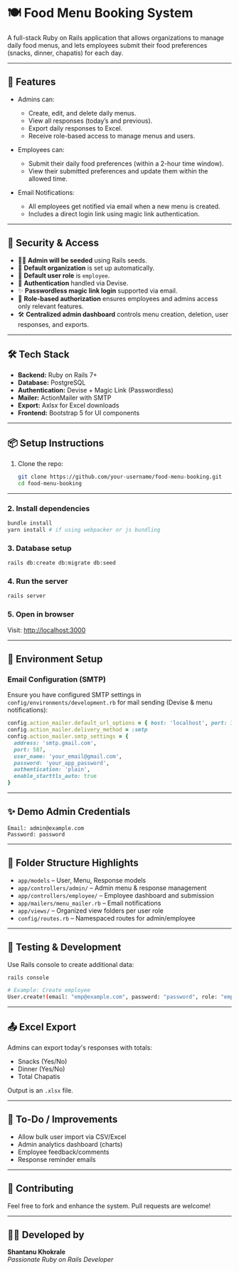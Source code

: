 # 🍽️ Food Menu Booking System

A full-stack Ruby on Rails application that allows organizations to manage daily food menus, and lets employees submit their food preferences (snacks, dinner, chapatis) for each day.

---

## 🚀 Features

- Admins can:
  - Create, edit, and delete daily menus.
  - View all responses (today’s and previous).
  - Export daily responses to Excel.
  - Receive role-based access to manage menus and users.
  
- Employees can:
  - Submit their daily food preferences (within a 2-hour time window).
  - View their submitted preferences and update them within the allowed time.
  
- Email Notifications:
  - All employees get notified via email when a new menu is created.
  - Includes a direct login link using magic link authentication.

---

## 🔐 Security & Access

- 🧑‍💼 **Admin will be seeded** using Rails seeds.
- 🏢 **Default organization** is set up automatically.
- 👥 **Default user role** is `employee`.
- 🔑 **Authentication** handled via Devise.
- ✨ **Passwordless magic link login** supported via email.
- 🔐 **Role-based authorization** ensures employees and admins access only relevant features.
- 🛠️ **Centralized admin dashboard** controls menu creation, deletion, user responses, and exports.

---

## 🛠️ Tech Stack

- **Backend:** Ruby on Rails 7+
- **Database:** PostgreSQL
- **Authentication:** Devise + Magic Link (Passwordless)
- **Mailer:** ActionMailer with SMTP
- **Export:** Axlsx for Excel downloads
- **Frontend:** Bootstrap 5 for UI components

---

## 📦 Setup Instructions

1. Clone the repo:
   ```bash
   git clone https://github.com/your-username/food-menu-booking.git
   cd food-menu-booking

---

### 2. Install dependencies

```bash
bundle install
yarn install # if using webpacker or js bundling
```

### 3. Database setup

```bash
rails db:create db:migrate db:seed
```

### 4. Run the server

```bash
rails server
```

### 5. Open in browser

Visit: [http://localhost:3000](http://localhost:3000)

---

## 🔐 Environment Setup

### Email Configuration (SMTP)
Ensure you have configured SMTP settings in `config/environments/development.rb` for mail sending (Devise & menu notifications):

```ruby
config.action_mailer.default_url_options = { host: 'localhost', port: 3000 }
config.action_mailer.delivery_method = :smtp
config.action_mailer.smtp_settings = {
  address: 'smtp.gmail.com',
  port: 587,
  user_name: 'your_email@gmail.com',
  password: 'your_app_password',
  authentication: 'plain',
  enable_starttls_auto: true
}
```

---

## ✨ Demo Admin Credentials

```text
Email: admin@example.com
Password: password
```

---

## 📁 Folder Structure Highlights

- `app/models` – User, Menu, Response models
- `app/controllers/admin/` – Admin menu & response management
- `app/controllers/employee/` – Employee dashboard and submission
- `app/mailers/menu_mailer.rb` – Email notifications
- `app/views/` – Organized view folders per user role
- `config/routes.rb` – Namespaced routes for admin/employee

---

## 🧪 Testing & Development

Use Rails console to create additional data:

```bash
rails console

# Example: Create employee
User.create!(email: "emp@example.com", password: "password", role: "employee", user_name: "Shantanu", organization_id: 1)
```

---

## 📤 Excel Export

Admins can export today's responses with totals:

- Snacks (Yes/No)
- Dinner (Yes/No)
- Total Chapatis

Output is an `.xlsx` file.

---

## 🧩 To-Do / Improvements

- Allow bulk user import via CSV/Excel
- Admin analytics dashboard (charts)
- Employee feedback/comments
- Response reminder emails

---

## 🙌 Contributing

Feel free to fork and enhance the system. Pull requests are welcome!

---

## 👨‍💻 Developed by

**Shantanu Khokrale**  
_Passionate Ruby on Rails Developer_
